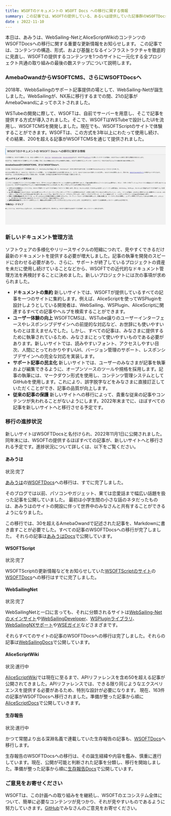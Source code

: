 ```yaml
---
title: WSOFTのドキュメントの WSOFT Docs への移行に関する情報
summary: この記事では、WSOFTの提供している、あるいは提供していた記事群のWSOFTDocsへの移行に関する情報をお知らせします。
date : 2022-11-10
---
```

本日は、あみうは、WebSailing-NetとAliceScriptWikiのコンテンツのWSOFTDocsへの移行に関する重要な更新情報をお知らせします。
この記事では、コンテンツの構造、形式、および基盤となるインフラストラクチャを徹底的に見直し、WSOFTの提供するコンテンツを1つのサイトに一元化する全プロジェクト共通の取り組みの最後の数ステップについて説明します。

### AmebaOwandからWSOFTCMS、さらにWSOFTDocsへ
2018年、WebbSailingのサポート記事提供の場として、WebSailing-Netが誕生しました。WebSailingが、NX系に移行するまでの間、21の記事がAmebaOwandによってホストされました。

WSTubeの開発に際して、WSOFTは、自前でサーバーを用意し、そこで記事を提供する方式が導入されました。そこで、WSOFTはWSTubeで設計したUIを流用し、WSOFTCMSを開発しました。現在でも、WSOFTScriptのサイトで体験することができます。WSOFTは、この方式を3年以上にわたって使用し続け、その結果、200を超える記事がWSOFTCMSを通じて提供されました。

![旧バージョンのWSOFTのサイトでの「WSOFTのドキュメントの WSOFT Docs への移行に関する情報」の表示](media/7.jpg)

### 新しいドキュメント管理方法
ソフトウェアの多様化やリリースサイクルの短縮につれて、見やすくできるだけ最新のドキュメントを提供する必要が増大しました。記事の執筆を開発のスピードに合わせる必要があり、さらに、サポートが終了しているプロジェクトの資産を未だに使用し続けていることなどから、WSOFTでの近代的なドキュメント管理方法を再検討することに決めました。新しいプロジェクトには次の事項が求められました。

- **ドキュメントの集約** 新しいサイトでは、WSOFTが提供しているすべての記事を一つのサイトに集約します。例えば、AliceScriptを使ってWSPluginを設計しようとしている開発者は、WebSailing、WSPlugin、AliceScriptに関連するすべての記事やヘルプを検索することができます。
- **ユーザー体験の向上** WSOFTCMSは、WSTube譲りのユーザーインターフェースやレスポンシブデザインへの前提的な対応など、お世辞にも使いやすいものとは言えませんでした。しかし、すべての記事は、みなさまに提供するために執筆されているため、みなさまにとって使いやすいものである必要があります。新しいサイトでは、読みやすいフォント、アクセスしやすい目次、人間にとってわかりやすいUrl、バージョン管理のサポート、レスポンシブデザインへの完全な対応を実装します。
- **サポート記事の民主化** 新しいサイトでは、ユーザーのみなさまが記事を執筆および編集できるように、オープンソースのツールや規格を採用します。記事の執筆には、マークダウン形式を使用し、コンテンツ管理システムとしてGitHubを使用します。これにより、誤字脱字などをみなさまに直接訂正していただくことができ、記事の品質が向上します。
- **従来の記事の保護** 新しいサイトへの移行によって、貴重な従来の記事やコンテンツが失われることがないようにします。2022年末までに、ほぼすべての記事を新しいサイトへと移行させる予定です。

### 移行の進捗状況
新しいサイトはWSOFTDocsと名付けられ、2022年11月1日に公開されました。同年末には、WSOFTの提供するほぼすべての記事が、新しいサイトへと移行される予定です。進捗状況について詳しくは、以下をご覧ください。

#### あみうは
状況:<span class="badge bg-success">完了</span>

[あみうは](https://amiuha2103.amebaownd.com)の[WSOFTDocs](https://docs.wsoft.ws)への移行は、すでに完了しました。

そのブログでは以前、パソコンやガジェット、果ては恋愛話まで幅広い話題を扱った記事を公開していました。
最初は小学生間の小さな話のネタだったものは、あみうはのサイトの開設に伴って世界中のみなさんと共有することができるようになりました。

この移行では、30を超えるAmebaOwandで記述された記事を、Markdownに書き直すことが必要でした。すべての記事のWSOFTDocsへの移行が完了しました。
それらの記事は[あみうはDocs](https://docs.wsoft.ws/amiuha)で公開しています。

#### WSOFTScript
状況:<span class="badge bg-success">完了</span>

WSOFTScriptの更新情報などをお知らせしていた[WSOFTScriptのサイト](https://wsoft.ws/script)の[WSOFTDocs](https://docs.wsoft.ws/script)への移行はすでに完了しました。

#### WebSailingNet
状況:<span class="badge bg-success">完了</span>

WebSailingNetと一口に言っても、それに分類されるサイトは[WebSailing-Netのメインサイト](https://websailing.localinfo.jp)や[WebSailingDeveloper](https://developer-websailing.localinfo.jp)、[WSPluginライブラリ](https://plugin-websailing.localinfo.jp)、[WebSailingNXサポート](https://suport-websailing.localinfo.jp)や[WSEガイド](https://wseguide-websailing.localinfo.jp)などさまざまです。

それらすべてのサイトの記事のWSOFTDocsへの移行は完了しました。それらの記事は[WebSailingDocs](../products/websailing/index.md)で公開しています。

#### AliceScriptWiki
状況:<span class="badge bg-warning text-dark">進行中</span>

[AliceScriptWiki](https://alice.wsoft.ws/)では現在に至るまで、APIリファレンスを含め50を超える記事が公開されてきました。APIリファレンスでは、できる限り同じようなエクスペリエンスを提供する必要があるため、特別な設計が必要になります。
現在、163件の記事がWSOFTDocsへ移行されました。準備が整った記事から順に[AliceScriptDocs](https://docs.wsoft.ws/alice)で公開していきます。

#### 生存報告
状況:<span class="badge bg-warning text-dark">進行中</span>

かつて常闇より出る深淵名義で連載していた生存報告の記事も、[WSOFTDocs](https://docs.wsoft.ws/)へ移行します。

生存報告のWSOFTDocsへの移行は、その誕生経緯や内容を鑑み、慎重に進行しています。現在、公開が可能と判断された記事を分類し、移行を開始しました。準備が整った記事から順に[生存報告Docs](https://docs.wsoft.ws/tokoyami)で公開しています。

### ご意見をお寄せください
WSOFTは、この計画への取り組みをを継続し、WSOFTのエコシステム全体について、簡単に必要なコンテンツが見つかり、それが見やすいものであるように努力していきます。[GitHub](https://github.com/WSOFT-Project/docs/issues)でみなさんのご意見をお寄せください。
